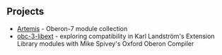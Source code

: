 
Projects
--------

+ [Artemis](/Artemis) - Oberon-7 module collection
+ [obc-3-libext](https://github.com/rsdoiel/obc-3-libext) - exploring compatibility in Karl Landström's Extension Library modules with Mike Spivey's Oxford Oberon Compiler

